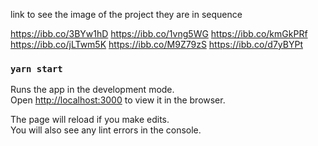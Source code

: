 link to see the image of the project
they are in sequence 

https://ibb.co/3BYw1hD
https://ibb.co/1vng5WG
https://ibb.co/kmGkPRf
https://ibb.co/jLTwm5K
https://ibb.co/M9Z79zS
https://ibb.co/d7yBYPt

### `yarn start`

Runs the app in the development mode.<br />
Open [http://localhost:3000](http://localhost:3000) to view it in the browser.

The page will reload if you make edits.<br />
You will also see any lint errors in the console.
